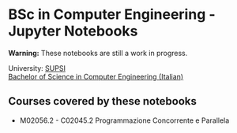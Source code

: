 # BSc in Computer Engineering - Jupyter Notebooks
**Warning:** These notebooks are still a work in progress.
  
University: [SUPSI](https://supsi.ch/dti)  
[Bachelor of Science in Computer Engineering (Italian)](http://www.supsi.ch/dti/bachelor/ingegneria-informatica.html)
## Courses covered by these notebooks
- M02056.2 - C02045.2 Programmazione Concorrente e Parallela